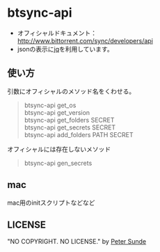 # btsync-api
* オフィシャルドキュメント：<http://www.bittorrent.com/sync/developers/api>
* jsonの表示に[jq](http://stedolan.github.io/jq/)を利用しています。

## 使い方
引数にオフィシャルのメソッド名をくわせる。
>btsync-api get_os <br />
btsync-api get_version <br />
btsync-api get_folders SECRET <br />
btsync-api get_secrets SECRET <br />
btsync-api add_folders PATH SECRET

オフィシャルには存在しないメソッド
>btsync-api gen_secrets

## mac
mac用のinitスクリプトなどなど

## LICENSE
"NO COPYRIGHT. NO LICENSE." by [Peter Sunde](http://blog.brokep.com/about/)
